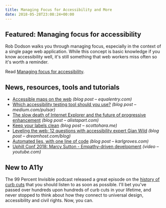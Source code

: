 ```yaml
---
title: Managing Focus for Accessibility and More
date: 2018-05-28T23:08:24+00:00
---
```


## Featured: Managing focus for accessibility

Rob Dodson walks you through managing focus, especially in the context of a single page web application. While this concept is basic knowledge if you know accessibility well, it's still something that web workers miss often so it's worth a reminder.

Read [Managing focus for accessibility](https://dev.to/robdodson/managing-focus-64l).

## News, resources, tools and tutorials

* [Accessible maps on the web](https://equalentry.com/accessible-maps-on-the-web/) _(blog post – equalentry.com)_
* [Which accessibility testing tool should you use?](https://medium.com/pulsar/which-accessibility-testing-tool-should-you-use-e5990e6ef0a) _(blog post – medium.com/pulsar)_
* [The slow death of Internet Explorer and the future of progressive enhancement](https://alistapart.com/article/the-slow-death-of-internet-explorer-and-future-of-progressive-enhancement) _(blog post – alistapart.com)_
* [Keep your labels clean](http://www.scottohara.me/blog/2018/05/24/keep-labels-clean.html) _(blog post – scottohara.me)_
* [Leveling the web: 12 questions with accessibility expert Gian Wild](https://www.dreamhost.com/blog/web-accessibility-expert-gian-wild/) _(blog post – dreamhost.com/blog)_
* [Automated lies, with one line of code](http://www.karlgroves.com/2018/05/25/automated-lies-with-one-line-of-code/) _(blog post – karlgroves.com)_
* [Uphill Conf 2018: Marcy Sutton - Empathy-driven development](https://www.youtube.com/watch?v=wvGvJemoDHI) _(video – youtube.com)_

## New to A11y

The 99 Percent Invisible podcast released a great episode on the [history of curb cuts](https://99percentinvisible.org/episode/curb-cuts/) that you should listen to as soon as possible. I'll bet you've passed over hundreds upon hundreds of curb cuts in your lifetime, and never stopped to think about how they connect to universal design, accessibility and civil rights. Now, you can.